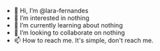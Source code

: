 - 👋 Hi, I’m @lara-fernandes
- 👀 I’m interested in nothing
- 🌱 I’m currently learning about nothing
- 💞️ I’m looking to collaborate on nothing
- 📫 How to reach me. It's simple, don't reach me.

<!---
lara-fernandes/lara-fernandes is a ✨ special ✨ repository because its `README.md` (this file) appears on your GitHub profile.
You can click the Preview link to take a look at your changes.
--->
